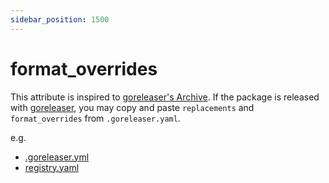 ```yaml
---
sidebar_position: 1500
---
```


# format_overrides

This attribute is inspired to [goreleaser's Archive](https://goreleaser.com/customization/archive/).
If the package is released with [goreleaser](https://goreleaser.com/),
you may copy and paste `replacements` and `format_overrides` from `.goreleaser.yaml`.

e.g.

* [.goreleaser.yml](https://github.com/iawia002/annie/blob/v0.11.0/.goreleaser.yml#L51-L54)
* [registry.yaml](https://github.com/khulnasoftproj/khulnasoft-registry/blob/v0.8.0/registry.yaml#L361-L364)
